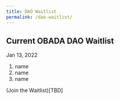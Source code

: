 ```yaml
--- 
title: DAO Waitlist
permalink: /dao-waitlist/
---
```

## Current OBADA DAO Waitlist
Jan 13, 2022

1. name
2. name
3. name


(Join the Waitlist)[TBD]
